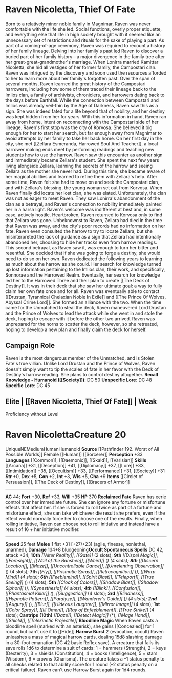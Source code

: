﻿---
ac: '44'
alignment: NE
all_resistance: null
burrow_speed: null
charisma: '+9'
climb_speed: null
constitution: '+2'
creature_ability:
- Bloodline Magic
- Harrow Burst
- Reclaimed Fate
creature_family: null
description: "Born to a relatively minor noble family in Magnimar, Raven was never\
  \ comfortable with the life she led. Social functions, overly proper etiquette,\
  \ and everything else that life in high society brought with it seemed like an unnecessary\
  \ set of restrictions and rituals for the sake of playing a part.<br/><br/> As part\
  \ of a coming-of-age ceremony, Raven was required to recount a history of her family\
  \ lineage. Delving into her family's past led Raven to discover a buried part of\
  \ her family history\u2014a major divergence in the family tree after her great-great-grandmother's\
  \ marriage. When Lonirra married Kamittar Nicoletta, she hid all vestiges of her\
  \ former family, the Campostari clan. Raven was intrigued by the discovery and soon\
  \ used the resources afforded to her to learn more about her family's forgotten\
  \ past.<br/><br/> Over the span of several months, Raven learned the great history\
  \ of the Campostari harrowers, including how some of them traced their lineage back\
  \ to the Imlios clan, a family of archivists, chroniclers, and harrowers dating\
  \ back to the days before Earthfall. While the connection between Campostari and\
  \ Imlios was already veil-thin by the Age of Darkness, Raven saw this as a sign.\
  \ She was indeed fated for a life beyond that of nobility, and her destiny was kept\
  \ hidden from her for years. With this information in hand, Raven ran away from\
  \ home, intent on reconnecting with the Campostari side of her lineage.<br/><br/>\
  \ Raven's first stop was the city of Korvosa. She believed it big enough for her\
  \ to start her search, but far enough away from Magnimar to avoid attempts by her\
  \ family to take her back home. On her first day in the city, she met [[DATABASE/npc/Zellara\
  \ Esmeranda, Harrowed Soul And Teacher|Zellara Esmeranda]] , a local harrower making\
  \ ends meet by performing readings and teaching new students how to use the harrow.\
  \ Raven saw this encounter as another sign and immediately became Zellara's student.\
  \ She spent the next few years living alongside Zellara, learning the secrets of\
  \ the harrow and seeing Zellara as the mother she never had. During this time, she\
  \ became aware of her magical abilities and learned to refine them with Zellara's\
  \ help. After some time, Raven felt she had to move on and seek the Campostari clan,\
  \ and with Zellara's blessing, the young woman set out from Korvosa.<br/><br/> When\
  \ Raven finally did locate her lost clan, she was elated. Unfortunately, the clan\
  \ was not as eager to meet Raven. They saw Lonirra's abandonment of the clan as\
  \ a betrayal, and Raven's connection to nobility immediately painted her in a harsh\
  \ light. Raven's welcome was indifferent at best and, in some case, actively hostile.\
  \ Heartbroken, Raven returned to Korvosa only to find that Zellara was gone. Unbeknownst\
  \ to Raven, Zellara had died in the time that Raven was away, and the city's poor\
  \ records had no information on her fate. Raven even consulted the harrow to try\
  \ to locate Zellara, but she misinterpreted the lack of guidance as a sign that\
  \ Zellara had intentionally abandoned her, choosing to hide her tracks even from\
  \ harrow readings. This second betrayal, as Raven saw it, was enough to turn her\
  \ bitter and resentful. She decided that if she was going to forge a destiny, she\
  \ would need to do so on her own.<br/><br/> Raven dedicated the following years\
  \ to learning as much about the harrow as she could. Her search for knowledge turned\
  \ up lost information pertaining to the Imlios clan, their work, and specifically,\
  \ Sonnorae and the Harrowed Realm. Eventually, her search for knowledge led her\
  \ to the Harrowed Three and their plan to create [[DATABASE/equipment/The Deck of\
  \ Destiny|the Deck of Destiny]] . It was in their deck that she saw her ultimate\
  \ goal: a way to fully claim her own fate once and for all.<br/><br/> Raven was\
  \ eventually able to contact [[DATABASE/npc/Drustan, Tyrannical Chelaxian Noble\
  \ In Exile|Lord Drustan]] and [[DATABASE/npc/The Prince Of Wolves, Abyssal Crime\
  \ Lord|the Prince of Wolves]] . She formed an alliance with the two. When the time\
  \ came for the Unmatched to steal the deck, Raven maneuvered Lord Drustan and the\
  \ Prince of Wolves to lead the attack while she went in and stole the deck, hoping\
  \ to escape with it before the other two arrived. Raven was unprepared for the norns\
  \ to scatter the deck, however, so she retreated, hoping to develop a new plan and\
  \ finally claim the deck for herself."
dexterity: '+5'
element: null
fly_speed: null
fortitude: '+30'
hp: '370'
id: '2594'
immunity: null
intelligence: '+3'
land_speed: '25'
language:
- '[[DATABASE/language/Common|Common]]'
- '[[DATABASE/language/Daemonic|Daemonic]]'
- '[[DATABASE/language/Skald|Skald]]'
- '[[DATABASE/language/Varisian|Varisian]]'
level: '20'
max_speed: '25'
name: Raven Nicoletta
perception: '+33'
rarity: Unique
reflex: '+33'
resistance: null
rus_type_level: null
sense: null
size: Medium
skill:
- '[[DATABASE/skill/Arcana|Arcana]] +31'
- '[[DATABASE/skill/Deception|Deception]] +41'
- '[[DATABASE/skill/Diplomacy|Diplomacy]] +37'
- '[[DATABASE/skill/Lore|Fortune-Telling Lore]] +33'
- '[[DATABASE/skill/Intimidation|Intimidation]] +35'
- '[[DATABASE/skill/Occultism|Occultism]] +33'
- '[[DATABASE/skill/Performance|Performance]] +31'
- '[[DATABASE/skill/Society|Society]] +31'
source: '[[DATABASE/source/Pathfinder 192. Worst of All Possible Worlds|Pathfinder
  #192: Worst of All Possible Worlds]]'
speed:
- 25 feet
spell:
- '[[DATABASE/spell/Alter Reality|Alter Reality]]'
- '[[DATABASE/spell/Augury|Augury]]'
- '[[DATABASE/spell/Blindness|Blindness]]'
- '[[DATABASE/spell/Blink|Blink]]'
- '[[DATABASE/spell/Blur|Blur]]'
- '[[DATABASE/spell/Cloak of Colors|Cloak of Colors]]'
- '[[DATABASE/spell/Color Spray|Color Spray]]'
- '[[DATABASE/spell/Confusion|Confusion]]'
- '[[DATABASE/spell/Daze|Daze]]'
- '[[DATABASE/spell/Detect Magic|DetectMagic]]'
- '[[DATABASE/spell/Discern Location|Discern Location]]'
- '[[DATABASE/spell/Dispel Magic|Dispel Magic]]'
- '[[DATABASE/spell/Feeblemind|Feeblemind]]'
- '[[DATABASE/spell/Fly|Fly]]'
- '[[DATABASE/spell/Foresight|Foresight]]'
- '[[DATABASE/spell/Gate|Gate]]'
- '[[DATABASE/spell/Hideous Laughter|Hideous Laughter]]'
- '[[DATABASE/spell/Hypnotic Pattern|Hypnotic Pattern]]'
- '[[DATABASE/spell/Ill Omen|Ill Omen]]'
- '[[DATABASE/spell/Mage Hand|Mage Hand]]'
- '[[DATABASE/spell/Maze|Maze]]'
- '[[DATABASE/spell/Mirror Image|MirrorImage]]'
- '[[DATABASE/spell/Paralyze|Paralyze]]'
- '[[DATABASE/spell/Phantasmal Killer|Phantasmal Killer]]'
- '[[DATABASE/spell/Prismatic Spray|Prismatic Spray]]'
- '[[DATABASE/spell/Ray of Enfeeblement|Ray of Enfeeblement]]'
- '[[DATABASE/spell/Retrocognition|Retrocognition]]'
- '[[DATABASE/spell/Shadow Blast|Shadow Blast]]'
- '[[DATABASE/spell/Shadow Siphon|Shadow Siphon]]'
- '[[DATABASE/spell/Shield|Shield]]'
- '[[DATABASE/spell/Spirit Blast|Spirit Blast]]'
- '[[DATABASE/spell/Suggestion|Suggestion]]'
- '[[DATABASE/spell/Synesthesia|Synesthesia]]'
- '[[DATABASE/spell/Telekinetic Projectile|Telekinetic Projectile]]'
- '[[DATABASE/spell/Teleport|Teleport]]'
- '[[DATABASE/spell/True Seeing|TrueSeeing]]'
- '[[DATABASE/spell/True Strike|True Strike]]'
- '[[DATABASE/spell/Uncontrollable Dance|Uncontrollable Dance]]'
- '[[DATABASE/spell/Unrelenting Observation|Unrelenting Observation]]'
- '[[DATABASE/spell/Wail of the Banshee|Wail of theBanshee]]'
- '[[DATABASE/spell/Wanderer''s Guide|Wanderer''s Guide]]'
- '[[DATABASE/spell/Warp Mind|Warp Mind]]'
- '[[DATABASE/spell/Weird|Weird]]'
strength: '+0'
strength_req: '0'
strongest_save:
- Will
swim_speed: null
trait:
- '[[DATABASE/trait/Human|Human]]'
- '[[DATABASE/trait/Humanoid|Humanoid]]'
- '[[DATABASE/trait/Unique|Unique]]'
type: Creature
vision: null
weakest_save:
- Fortitude
weakness: null
will: '+35'
wisdom: '+5'

---
# Raven Nicoletta, Thief Of Fate

Born to a relatively minor noble family in Magnimar, Raven was never comfortable with the life she led. Social functions, overly proper etiquette, and everything else that life in high society brought with it seemed like an unnecessary set of restrictions and rituals for the sake of playing a part.
 As part of a coming-of-age ceremony, Raven was required to recount a history of her family lineage. Delving into her family's past led Raven to discover a buried part of her family history—a major divergence in the family tree after her great-great-grandmother's marriage. When Lonirra married Kamittar Nicoletta, she hid all vestiges of her former family, the Campostari clan. Raven was intrigued by the discovery and soon used the resources afforded to her to learn more about her family's forgotten past.
 Over the span of several months, Raven learned the great history of the Campostari harrowers, including how some of them traced their lineage back to the Imlios clan, a family of archivists, chroniclers, and harrowers dating back to the days before Earthfall. While the connection between Campostari and Imlios was already veil-thin by the Age of Darkness, Raven saw this as a sign. She was indeed fated for a life beyond that of nobility, and her destiny was kept hidden from her for years. With this information in hand, Raven ran away from home, intent on reconnecting with the Campostari side of her lineage.
 Raven's first stop was the city of Korvosa. She believed it big enough for her to start her search, but far enough away from Magnimar to avoid attempts by her family to take her back home. On her first day in the city, she met [[Zellara Esmeranda, Harrowed Soul And Teacher]], a local harrower making ends meet by performing readings and teaching new students how to use the harrow. Raven saw this encounter as another sign and immediately became Zellara's student. She spent the next few years living alongside Zellara, learning the secrets of the harrow and seeing Zellara as the mother she never had. During this time, she became aware of her magical abilities and learned to refine them with Zellara's help. After some time, Raven felt she had to move on and seek the Campostari clan, and with Zellara's blessing, the young woman set out from Korvosa.
 When Raven finally did locate her lost clan, she was elated. Unfortunately, the clan was not as eager to meet Raven. They saw Lonirra's abandonment of the clan as a betrayal, and Raven's connection to nobility immediately painted her in a harsh light. Raven's welcome was indifferent at best and, in some case, actively hostile. Heartbroken, Raven returned to Korvosa only to find that Zellara was gone. Unbeknownst to Raven, Zellara had died in the time that Raven was away, and the city's poor records had no information on her fate. Raven even consulted the harrow to try to locate Zellara, but she misinterpreted the lack of guidance as a sign that Zellara had intentionally abandoned her, choosing to hide her tracks even from harrow readings. This second betrayal, as Raven saw it, was enough to turn her bitter and resentful. She decided that if she was going to forge a destiny, she would need to do so on her own.
 Raven dedicated the following years to learning as much about the harrow as she could. Her search for knowledge turned up lost information pertaining to the Imlios clan, their work, and specifically, Sonnorae and the Harrowed Realm. Eventually, her search for knowledge led her to the Harrowed Three and their plan to create [[The Deck of Destiny]]. It was in their deck that she saw her ultimate goal: a way to fully claim her own fate once and for all.
 Raven was eventually able to contact [[Drustan, Tyrannical Chelaxian Noble In Exile]] and [[The Prince Of Wolves, Abyssal Crime Lord]]. She formed an alliance with the two. When the time came for the Unmatched to steal the deck, Raven maneuvered Lord Drustan and the Prince of Wolves to lead the attack while she went in and stole the deck, hoping to escape with it before the other two arrived. Raven was unprepared for the norns to scatter the deck, however, so she retreated, hoping to develop a new plan and finally claim the deck for herself.

## Campaign Role

Raven is the most dangerous member of the Unmatched, and is Stolen Fate's true villian. Unlike Lord Drustan and the Prince of Wolves, Raven doesn't simply want to tip the scales of fate in her favor with the Deck of Destiny's harrow reading. She plans to control destiny altogether.
**Recall Knowledge - Humanoid ([[Society]])**: DC 50
**Unspecific Lore**: DC 48
**Specific Lore**: DC 45

## Elite | [[Raven Nicoletta, Thief Of Fate]] | Weak
Proficiency without Level

# Raven Nicoletta<span class="item-type">Creature 20</span>

<span class="trait-unique item-trait">Unique</span><span class="trait-alignment item-trait">NE</span><span class="trait-size item-trait">Medium</span><span class="item-trait">Human</span><span class="item-trait">Humanoid</span>
**Source** [[Pathfinder 192. Worst of All Possible Worlds]]
Female [[Human]] [[Sorcerer]]
**Perception** +33
**Languages** [[Common]], [[Daemonic]], [[Skald]], [[Varisian]]
**Skills** [[Arcana]] +31, [[Deception]] +41, [[Diplomacy]] +37, [[Lore]] +33, [[Intimidation]] +35, [[Occultism]] +33, [[Performance]] +31, [[Society]] +31
**Str** +0, **Dex** +5, **Con** +2, **Int** +3, **Wis** +5, **Cha** +9
**Items** [[Circlet of Persuasion]], [[The Deck of Destiny]], [[Bracers of Armor]]

---
**AC** 44; **Fort** +30, **Ref** +33, **Will** +35
**HP** 370
<span class="in-box-ability">**Reclaimed Fate** Raven has eerie control over her immediate future. She can ignore any fortune or misfortune effects that affect her. If she is forced to roll twice as part of a fortune and misfortune effect, she can take whichever die result she prefers, even if the effect would normally force her to choose one of the results. Finally, when rolling initiative, Raven can choose not to roll initiative and instead have a result of 16 + her initiative modifier.</span>

---
**Speed** 25 feet
<span class="in-box-ability">**Melee** <span class="action-icon">1</span> fist +31 [+27/+23] (agile, finesse, nonlethal, unarmed), **Damage** 1d4+8 bludgeoning</span>**Occult Spontaneous Spells** DC 42, attack +34; **10th** _[[Alter Reality]]_, _[[Gate]]_ (2 slots); **9th** _[[Dispel Magic]]_, _[[Foresight]]_, _[[Wail of the Banshee]]_, _[[Weird]]_ (*) (4 slots); **8th** _[[Discern Location]]_, _[[Maze]]_, _[[Uncontrollable Dance]]_, _[[Unrelenting Observation]]_ (*) (4 slots); **7th** _[[Fly]]_, _[[Prismatic Spray]]_, _[[Retrocognition]]_ (*), _[[Warp Mind]]_ (4 slots); **6th** _[[Feeblemind]]_, _[[Spirit Blast]]_, _[[Teleport]]_, _[[True Seeing]]_ (*) (4 slots); **5th** _[[Cloak of Colors]]_, _[[Shadow Blast]]_, _[[Shadow Siphon]]_ (*), _[[Synesthesia]]_ (4 slots); **4th** _[[Blink]]_, _[[Confusion]]_, _[[Phantasmal Killer]]_ (*), _[[Suggestion]]_ (4 slots); **3rd** _[[Blindness]]_, _[[Hypnotic Pattern]]_, _[[Paralyze]]_, _[[Wanderer's Guide]]_ (*) (4 slots); **2nd** _[[Augury]]_ (*), _[[Blur]]_, _[[Hideous Laughter]]_, _[[Mirror Image]]_ (4 slots); **1st** _[[Color Spray]]_, _[[Ill Omen]]_, _[[Ray of Enfeeblement]]_, _[[True Strike]]_ (4 slots); **Cantrips** **(10th)** _[[Daze]]_, _[[Detect Magic]]_ (*), _[[Mage Hand]]_, _[[Shield]]_, _[[Telekinetic Projectile]]_
<span class="in-box-ability">**Bloodline Magic** When Raven casts a bloodline spell (marked with an asterisk), she gains [[Concealed]] for 1 round, but can't use it to [[Hide]].</span><span class="in-box-ability">**Harrow Burst** <span class="action-icon">2</span> (evocation, occult) Raven unleashes a mass of magical harrow cards, dealing 15d8 slashing damage in a 30-foot emanation (DC 42 basic Reflex save). A creature that fails its save rolls 1d6 to determine a suit of cards: 1 = hammers (Strength), 2 = keys (Dexterity), 3 = shields (Constitution), 4 = books (Intelligence), 5 = stars (Wisdom), 6 = crowns (Charisma). The creature takes a –1 status penalty to all checks related to that ability score for 1 round (–2 status penalty on a critical failure). Raven can't use Harrow Burst again for 1d4 rounds.</span>
